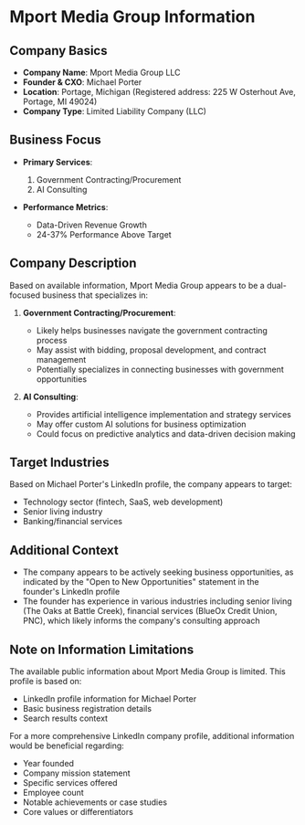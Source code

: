 # Mport Media Group Information

## Company Basics
- **Company Name**: Mport Media Group LLC
- **Founder & CXO**: Michael Porter
- **Location**: Portage, Michigan (Registered address: 225 W Osterhout Ave, Portage, MI 49024)
- **Company Type**: Limited Liability Company (LLC)

## Business Focus
- **Primary Services**:
  1. Government Contracting/Procurement
  2. AI Consulting

- **Performance Metrics**: 
  - Data-Driven Revenue Growth
  - 24-37% Performance Above Target

## Company Description
Based on available information, Mport Media Group appears to be a dual-focused business that specializes in:

1. **Government Contracting/Procurement**:
   - Likely helps businesses navigate the government contracting process
   - May assist with bidding, proposal development, and contract management
   - Potentially specializes in connecting businesses with government opportunities

2. **AI Consulting**:
   - Provides artificial intelligence implementation and strategy services
   - May offer custom AI solutions for business optimization
   - Could focus on predictive analytics and data-driven decision making

## Target Industries
Based on Michael Porter's LinkedIn profile, the company appears to target:
- Technology sector (fintech, SaaS, web development)
- Senior living industry
- Banking/financial services

## Additional Context
- The company appears to be actively seeking business opportunities, as indicated by the "Open to New Opportunities" statement in the founder's LinkedIn profile
- The founder has experience in various industries including senior living (The Oaks at Battle Creek), financial services (BlueOx Credit Union, PNC), which likely informs the company's consulting approach

## Note on Information Limitations
The available public information about Mport Media Group is limited. This profile is based on:
- LinkedIn profile information for Michael Porter
- Basic business registration details
- Search results context

For a more comprehensive LinkedIn company profile, additional information would be beneficial regarding:
- Year founded
- Company mission statement
- Specific services offered
- Employee count
- Notable achievements or case studies
- Core values or differentiators
